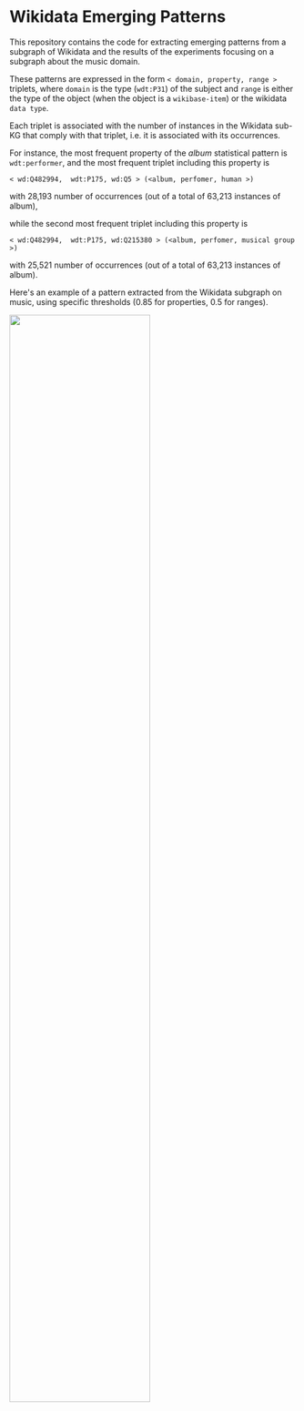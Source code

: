 # Wikidata Emerging Patterns
This repository contains the code for extracting emerging patterns from a subgraph of Wikidata and the results of the experiments focusing on a subgraph about the music domain.

These patterns are expressed in the form `< domain, property, range >` triplets, where `domain` is the type (`wdt:P31`) of the subject and `range` is either the type of the object (when the object is a `wikibase-item`) or the wikidata `data type`.

Each triplet is associated with the number of instances in the Wikidata sub-KG that comply with that triplet, i.e. it is associated with its occurrences.

For instance, the most frequent property of the _album_ statistical pattern is `wdt:performer`, and the most frequent triplet including this property is 

```
< wd:Q482994,  wdt:P175, wd:Q5 > (<album, perfomer, human >)
```
with 28,193 number of occurrences (out of a total of 63,213 instances of album),

while the second most frequent triplet including this property is
```
< wd:Q482994,  wdt:P175, wd:Q215380 > (<album, perfomer, musical group >)
```
with 25,521 number of occurrences (out of a total of 63,213 instances of album).

Here's an example of a pattern extracted from the Wikidata subgraph on music, using specific thresholds (0.85 for properties, 0.5 for ranges).


<img src="https://user-images.githubusercontent.com/36740200/179528783-239fc2de-3de1-4fb1-a5e9-a5791b25fb5b.png" width=70% height=70%>



